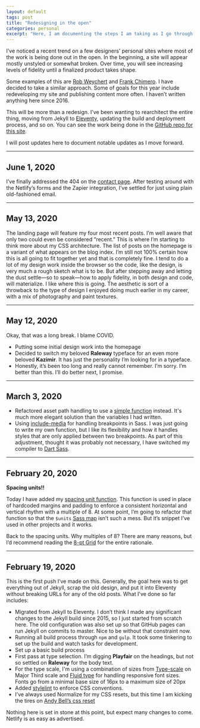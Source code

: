 ```yaml
---
layout: default
tags: post
title: "Redesigning in the open"
categories: personal
excerpt: "Here, I am documenting the steps I am taking as I go through redesigning and refactoring my site. This post will be updated regularly until the design is done."
---
```


I’ve noticed a recent trend on a few designers’ personal sites where most of the work is being done out in the open. In the beginning, a site will appear mostly unstyled or somewhat broken. Over time, you will see increasing levels of fidelity until a finalized product takes shape.

Some examples of this are [Rob Weychert](https://v7.robweychert.com/) and [Frank Chimero](https://frankchimero.com/blog/2019/redesign/). I have decided to take a similar approach. Some of goals for this year include redeveloping my site and publishing content more often. I haven’t written anything here since 2016.

This will be more than a redesign. I’ve been wanting to rearchitect the entire thing, moving from Jekyll to [Eleventy](https://www.11ty.dev/), updating the build and deployment process, and so on. You can see the work being done in the [GitHub repo for this site](https://github.com/jaredcunha/jaredcunha.github.io).

I will post updates here to document notable updates as I move forward.

---
## June 1, 2020

I’ve finally addressed the 404 on the [contact page](/contact). After testing around with the Netlify’s forms and the Zapier integration, I’ve settled for just using plain old-fashioned email.

---
## May 13, 2020

The landing page will feature my four most recent posts. I’m well aware that only two could even be considered “recent.” This is where I’m starting to think more about my CSS architecture. The list of posts on the homepage is a variant of what appears on the blog index. I’m still not 100% certain how this is all going to fit together yet and that is completely fine. I tend to do a lot of my design work inside the browser so the code, like the design, is very much a rough sketch what is to be.  But after stepping away and letting the dust settle—so to speak—how to apply fidelity, in both design and code, will materialize. I like where this is going. The aesthetic is sort of a throwback to the type of design I enjoyed doing much earlier in my career, with a mix of photography and paint textures.

---
## May 12, 2020

Okay, that was a long break. I blame COVID.

- Putting some initial design work into the homepage
- Decided to switch my beloved **Raleway** typeface for an even more beloved **Kazimir**. It has just the personality I’m looking for in a typeface.
- Honestly, it’s been too long and really cannot remember. I’m sorry. I’m better than this. I’ll do better next, I promise.

---
## March 3, 2020

- Refactored asset path handling to use a [simple function](https://css-tricks.com/snippets/sass/simple-asset-helper-functions/) instead. It's much more elegant solution than the variables I had written.
- Using [include-media](https://eduardoboucas.github.io/include-media) for handling breakpoints in Sass. I was just going to write my own function, but I like its flexibility and how it handles styles that are only applied between two breakpoints. As part of this adjustment, thought it was probably not necessary, I have switched my compiler to [Dart Sass](https://sass-lang.com/dart-sass).

---
## February 20, 2020

**Spacing units!!**

Today I have added my [spacing unit function](https://github.com/jaredcunha/jaredcunha.github.io/blob/master/src/assets/stylesheets/functions/_spacing-units.scss). This function is used in place of hardcoded margins and padding to enforce a consistent horizontal and vertical rhythm with a multiple of 8. At some point, I’m going to refactor that function so that the `$units` [Sass map](https://github.com/jaredcunha/jaredcunha.github.io/blob/master/src/assets/stylesheets/settings/_variables.scss) isn’t such a mess. But it’s snippet I’ve used in other projects and it works.

Back to the spacing units. Why multiples of 8? There are many reasons, but I’d recommend reading the [8-pt Grid](https://spec.fm/specifics/8-pt-grid) for the entire rationale.

---
## February 19, 2020

This is the first push I’ve made on this. Generally, the goal here was to get everything out of Jekyll, scrap the old design, and put it into Eleventy without breaking URLs for any of the old posts. What I've done so far includes:

- Migrated from Jekyll to Eleventy. I don’t think I made any significant changes to the Jekyll build since 2015, so I just started from scratch here. The old configuration was also set up so that GitHub pages can run Jekyll on commits to master. Nice to be without that constraint now.
- Running all build process through `npm` and `gulp`. It took some tinkering to set up the build and watch tasks for development.
- Set up a basic build process
- First pass at type selection. I’m digging **Playfair** on the headings, but not so settled on **Raleway** for the body text.
- For the type scale, I'm using a combination of sizes from [Type-scale](https://type-scale.com/) on Major Third scale and [Fluid type](https://css-tricks.com/snippets/css/fluid-typography/) for handling responsive font sizes. Fonts go from a minimal base size of 16px to a maximum size of 20px
- Added [stylelint](https://stylelint.io/) to enforce CSS conventions.
- I’ve always used Normalize for my CSS resets, but this time I am kicking the tires on [Andy Bell’s css reset](https://dev.to/hankchizljaw/a-modern-css-reset-6p3)

Nothing here is set in stone at this point, but expect many changes to come. Netlify is as easy as advertised.
